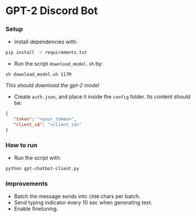 # GPT-2 Discord Bot

### Setup

- Install dependencies with:

```bash
pip install -r requirements.txt
```

- Run the script `download_model.sh` by:
```
sh download_model.sh 117M
```
_This should download the gpt-2 model_


- Create `auth.json`, and place it inside the `config` folder. Its content should be:

```json
{
   "token": "<your_token>",
   "client_id": "<client_id>"
}
```

### How to run

- Run the script with:

```bash
python gpt-chatbot-client.py
```

### Improvements

- Batch the message sends into `1990` chars per batch.
- Send typing indicator every 10 sec when generating text.
- Enable finetuning.
